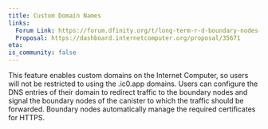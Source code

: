 ```yaml
---
title: Custom Domain Names
links:
  Forum Link: https://forum.dfinity.org/t/long-term-r-d-boundary-nodes-proposal/9401
  Proposal: https://dashboard.internetcomputer.org/proposal/35671
eta:
is_community: false
---
```


This feature enables custom domains on the Internet Computer, so users will not be restricted to using the <canister id>.ic0.app domains. Users can configure the DNS entries of their domain to redirect traffic to the boundary nodes and signal the boundary nodes of the canister to which the traffic should be forwarded. Boundary nodes automatically manage the required certificates for HTTPS.
